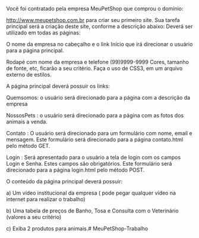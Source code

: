 Você foi contratado pela empresa MeuPetShop que comprou o domínio:

http://www.meupetshop.com.br para criar seu primeiro site. Sua tarefa principal será a criação deste site, conforme a descrição abaixo: Deverá ser utilizado em todas as páginas:

O nome da empresa no cabeçalho e o link Início que irá direcionar o usuário para a página principal.

Rodapé com nome da empresa e telefone (99)9999-9999 Cores, tamanho de fonte, etc, ficarão a seu critério. Faça o uso de CSS3, em um arquivo externo de estilos.

A página principal deverá possuir os links:

Quemsomos: o usuário será direcionado para a página com a descrição da empresa

NossosPets : o usuário será direcionado para a página com as fotos dos animais a venda.

Contato : O usuário será direcionado para um formulário com nome, email e mensagem. Este formulário será direcionado para a página contato.html pelo método GET.

Login : Será apresentado para o usuário a tela de login com os campos Login e Senha. Estes campos são obrigatórios. Este formulário será direcionado para a página login.html pelo método POST. 

O conteúdo da página principal deverá possuir:

a) Um vídeo institucional da empresa ( pode pegar qualquer vídeo na internet para realizar o trabalho)

b) Uma tabela de preços de Banho, Tosa e Consulta com o Veterinário (valores a seu critério)

c) Exiba 2 produtos para animais.# MeuPetShop-Trabalho
